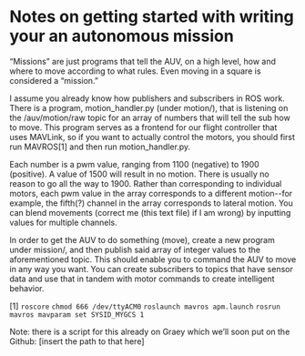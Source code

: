 # Notes on getting started with writing your an autonomous mission

“Missions” are just programs that tell the AUV, on a high level, how and where to move according to what rules. Even moving in a square is considered a “mission.”

I assume you already know how publishers and subscribers in ROS work. There is a program, motion_handler.py (under motion/), that is listening on the /auv/motion/raw topic for an array of numbers that will tell the sub how to move. This program serves as a frontend for our flight controller that uses MAVLink, so if you want to actually control the motors, you should first run MAVROS[1] and then run motion_handler.py.

Each number is a pwm value, ranging from 1100 (negative) to 1900 (positive). A value of 1500 will result in no motion. There is usually no reason to go all the way to 1900. Rather than corresponding to individual motors, each pwm value in the array corresponds to a different motion--for example, the fifth(?) channel in the array corresponds to lateral motion. You can blend movements (correct me (this text file) if I am wrong) by inputting values for multiple channels.

In order to get the AUV to do something (move), create a new program under mission/, and then publish said array of integer values to the aforementioned topic. This should enable you to command the AUV to move in any way you want. You can create subscribers to topics that have sensor data and use that in tandem with motor commands to create intelligent behavior.

[1]
`roscore`
`chmod 666 /dev/ttyACM0`
`roslaunch mavros apm.launch`
`rosrun mavros mavparam set SYSID_MYGCS 1`

Note: there is a script for this already on Graey which we’ll soon put on the Github: [insert the path to that here]
